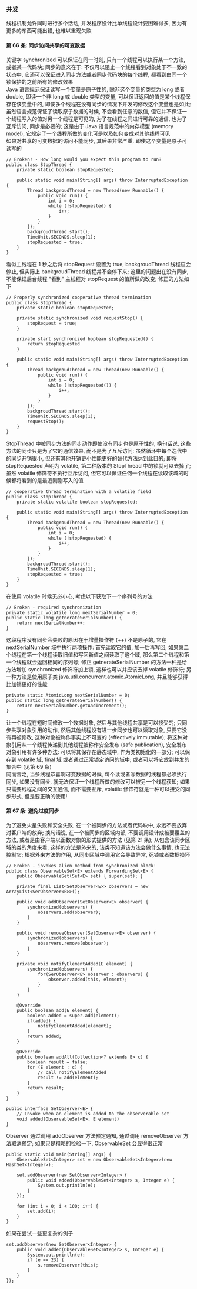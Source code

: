 ### 并发
线程机制允许同时进行多个活动, 并发程序设计比单线程设计要困难得多, 因为有更多的东西可能出错, 也难以重现失败

#### 第 66 条: 同步访问共享的可变数据
关键字 synchronized 可以保证在同一时刻, 只有一个线程可以执行某一个方法, 或者某一代码块; 同步的意义在于: 不仅可以阻止一个线程看到对象处于不一致的状态中, 它还可以保证进入同步方法或者同步代码块的每个线程, 都看到由同一个锁保护的之前所有的修改效果  
Java 语言规范保证读写一个变量是原子性的, 除非这个变量的类型为 long 或者 double, 即读一个非 long 或 double 类型的变量, 可以保证返回的值是某个线程保存在该变量中的, 即使多个线程在没有同步的情况下并发的修改这个变量也是如此; 虽然语言规范保证了读取原子数据的时候, 不会看到任意的数值, 但它并不保证一个线程写入的值对另一个线程是可见的, 为了在线程之间进行可靠的通信, 也为了互斥访问, 同步是必要的; 这是由于 Java 语言规范中的内存模型 (memory model), 它规定了一个线程所做的变化可是以及如何变成对其他线程可见  
如果对共享的可变数据的访问不能同步, 其后果非常严重, 即使这个变量是原子可读写的
```
// Broken! - How long would you expect this program to run?
public class StopThread {
    private static boolean stopRequested;

    public static void main(String[] args) throw InterruptedException {
        Thread backgroudThread = new Thread(new Runnable() {
            public void run() {
                int i = 0;
                while (!stopRequested) {
                    i++;
                }
            }
        });
        backgroudThread.start();
        TimeUnit.SECONDS.sleep(1);
        stopRequested = true;
    }
}
```
看似主线程在 1 秒之后将 stopRequest 设置为 true, backgroudThread 线程应会停止, 但实际上 backgroudThread 线程并不会停下来; 这里的问题出在没有同步, 不能保证后台线程 "看到" 主线程对 stopRequest 的值所做的改变; 修正的方法如下
```
// Properly synchronized cooperative thread termination
public class StopThread {
    private static boolean stopRequested;

    private static synchronized void requestStop() {
        stopRequest = true;
    }

    private start synchronized bpplean stopRequested() {
        return stopRequested
    }

    public static void main(String[] args) throw InterruptedException {
        Thread backgroudThread = new Thread(new Runnable() {
            public void run() {
                int i = 0;
                while (!stopRequested()) {
                    i++;
                }
            }
        });
        backgroudThread.start();
        TimeUnit.SECONDS.sleep(1);
        requestStop();
    }
}
```
StopThread 中被同步方法的同步动作即使没有同步也是原子性的, 换句话说, 这些方法的同步只是为了它的通信效果, 而不是为了互斥访问; 虽然循环中每个迭代中的同步开销很小, 但还有其他开销更小性能更好的替代方法达到此目的; 即将 stopRequested 声明为 volatile, 第二种版本的 StopThread 中的锁就可以去掉了; 虽然 volatile 修饰符不执行互斥访问, 但它可以保证任何一个线程在读取该域的时候都将看到的是最近刚刚写入的值
```
// cooperative thread termination with a volatile field
public class StopThread {
    private static volatile boolean stopRequested;

    public static void main(String[] args) throw InterruptedException {
        Thread backgroudThread = new Thread(new Runnable() {
            public void run() {
                int i = 0;
                while (!stopRequested) {
                    i++;
                }
            }
        });
        backgroudThread.start();
        TimeUnit.SECONDS.sleep(1);
        stopRequested = true;
    }
}
```
在使用 volatile 时候无必小心, 考虑以下获取下一个序列号的方法
```
// Broken - required synchronization
private static volatile long nextSerialNumber = 0;
public static long getnerateSerialNumber() {
    return nextSerialNumber++;
}
```
这段程序没有同步会失败的原因在于增量操作符 (++) 不是原子的, 它在 nextSerialNumber 域中执行两项操作: 首先读取它的值, 加一后再写回; 如果第二个线程在第一个线程读取旧值和写回新值之间读取了这个域, 那么第二个线程和第一个线程就会返回相同的序列号; 修正 getnerateSerialNumber 的方法一种是给方法增加 synchronized 修饰符加上锁, 这样也可以并应该去掉 volatile 修饰符; 另一种方法是使用原子类 java.util.concurrent.atomic.AtomicLong, 并且能够获得比加锁更好的性能
```
private static AtomicLong nextSerialNumber = 0;
public static long getnerateSerialNumber() {
    return nextSerialNumber.getAndIncrement();
}
```
让一个线程在短时间修改一个数据对象, 然后与其他线程共享是可以接受的; 只同步共享对象引用的动作, 然后其他线程没有进一步同步也可以读取对象, 只要它没有再被修改, 这种对象被称作事实上不可变的 (effectively immutable); 将这种对象引用从一个线程传递到其他线程被称作安全发布 (safe publication), 安全发布对象引用有许多种办法: 可以将其保存在静态域中, 作为类初始化的一部分; 可以保存到 volatile 域, final 域 或者通过正常锁定访问的域中; 或者可以将它放到并发的集合中 (见第 69 条)  
简而言之, 当多线程恭喜啊可变数据的时候, 每个读或者写数据的线程都必须执行同步, 如果没有同步, 就无法保证一个线程所做的修改可以被另一个线程获知; 如果只需要线程之间的交互通信, 而不需要互斥, volatile 修饰符就是一种可以接受的同步形式, 但是要正确的使用!

#### 第 67 条: 避免过度同步
为了避免火星失败和安全失败, 在一个被同步的方法或者代码块中, 永远不要放弃对客户端的放弃; 换句话说, 在一个被同步的区域内部, 不要调用设计成被要覆盖的方法, 或者是由客户端以函数对象的形式提供的方法 (见第 21 条); 从包含该同步区域的类的角度来看, 这样的方法是外来的, 该类不知道该方法会做什么事情, 也无法控制它; 根据外来方法的作用, 从同步区域中调用它会导致异常, 死锁或者数据损坏
```
// Broken - invokes alien method from synchronized block!
public class ObservableSet<E> extends ForwardingSet<E> {
    public ObservableSet(Set<E> set) { super(set); }

    private final List<SetObserver<E>> observers = new ArrayList<SerObserver<E>>();

    public void addObserver(SetObserver<E> observer) {
        synchronized(observers) {
            observers.add(observer);
        }
    }

    public void removeObserver(SetObserver<E> observer) {
        synchronized(observers) {
            observers.remove(observer);
        }
    }

    private void notifyElementAdded(E element) {
        synchronized(observers) {
            for(SerObserver<E> observer : observers) {
                observer.added(this, element);
            }
        }
    }

    @Override
    public boolean add(E element) {
        boolean added = super.add(element);
        if(added) {
            notifyElementAdded(element);
        }
        return added;
    }

    @Override
    public boolean addAll(Collection<? extends E> c) {
        boolean result = false;
        for (E element : c) {
            // call notifyElementAdded
            result != add(element);
        }
        return result;
    }
}

public interface SetObserver<E> {
    // Invoke when an element is added to the observerable set
    void added(ObservableSet<E>, E element)
}
```
Observer 通过调用 addObserver 方法预定通知, 通过调用 removeObserver 方法取消预定; 如果只是粗略的检验一下, ObservableSet 会显得很正常
```
public static void main(String[] args) {
    ObservableSet<Integer> set = new ObservableSet<Integer>(new HashSet<Integer>);

    set.addObserver(new SetObserver<Integer> {
        public void added(ObservableSet<Integer> s, Integer e) {
            System.out.println(e);
        }
    });

    for (int i = 0; i < 100; i++) {
        set.add(i);
    }
}
```
如果在尝试一些更复杂的例子
```
set.addObserver(new SetObserver<Integer> {
    public void added(ObservableSet<Integer> s, Integer e) {
        System.out.println(e);
        if (e == 23) {
            s.removeObserver(this);
        }
    }
});
```
